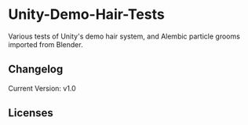 # Unity-Demo-Hair-Tests
Various tests of Unity's demo hair system, and Alembic particle grooms imported from Blender.


## Changelog
Current Version: v1.0

## Licenses
